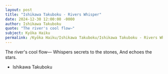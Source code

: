 ```yaml
---
layout: post
title: "Ishikawa Takuboku - Rivers Whisper"
date: 2024-12-30 12:00:00 -0000
author: Ishikawa Takuboku
quote: "The river's cool flow—"
subject: Kyōka Haiku
permalink: /Kyōka Haiku/Ishikawa Takuboku/Ishikawa Takuboku - Rivers Whisper
---
```


The river's cool flow—
Whispers secrets to the stones,
And echoes the stars.

- Ishikawa Takuboku
